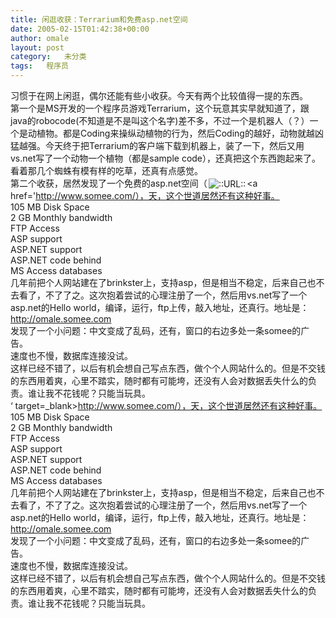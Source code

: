 ```yaml
---
title: 闲逛收获：Terrarium和免费asp.net空间
date: 2005-02-15T01:42:38+00:00
author: omale
layout: post
category:   未分类  
tags:   程序员
---
```

习惯于在网上闲逛，偶尔还能有些小收获。今天有两个比较值得一提的东西。  
第一个是MS开发的一个程序员游戏Terrarium，这个玩意其实早就知道了，跟java的robocode(不知道是不是叫这个名字)差不多，不过一个是机器人（？）一个是动植物。都是Coding来操纵动植物的行为，然后Coding的越好，动物就越凶猛越强。今天终于把Terrarium的客户端下载到机器上，装了一下，然后又用vs.net写了一个动物一个植物（都是sample code），还真把这个东西跑起来了。看着那几个蜘蛛有模有样的吃草，还真有点感觉。  
第二个收获，居然发现了一个免费的asp.net空间（<img src=http://style.blogcn.com/blogcnpage/style/images/images/aurl.gif align=absbottom hspace=2 alt='::URL::' border=0><a href='http://www.somee.com/），天，这个世道居然还有这种好事。  
105 MB Disk Space   
 2 GB Monthly bandwidth   
 FTP Access   
 ASP support   
 ASP.NET support   
 ASP.NET code behind   
 MS Access databases   
几年前把个人网站建在了brinkster上，支持asp，但是相当不稳定，后来自己也不去看了，不了了之。这次抱着尝试的心理注册了一个，然后用vs.net写了一个asp.net的Hello world，编译，运行，ftp上传，敲入地址，还真行。地址是：http://omale.somee.com  
发现了一个小问题：中文变成了乱码，还有，窗口的右边多处一条somee的广告。  
速度也不慢，数据库连接没试。  
这样已经不错了，以后有机会想自己写点东西，做个个人网站什么的。但是不交钱的东西用着爽，心里不踏实，随时都有可能垮，还没有人会对数据丢失什么的负责。谁让我不花钱呢？只能当玩具。  
&#8216; target=_blank>http://www.somee.com/），天，这个世道居然还有这种好事。  
105 MB Disk Space   
 2 GB Monthly bandwidth   
 FTP Access   
 ASP support   
 ASP.NET support   
 ASP.NET code behind   
 MS Access databases   
几年前把个人网站建在了brinkster上，支持asp，但是相当不稳定，后来自己也不去看了，不了了之。这次抱着尝试的心理注册了一个，然后用vs.net写了一个asp.net的Hello world，编译，运行，ftp上传，敲入地址，还真行。地址是：http://omale.somee.com  
发现了一个小问题：中文变成了乱码，还有，窗口的右边多处一条somee的广告。  
速度也不慢，数据库连接没试。  
这样已经不错了，以后有机会想自己写点东西，做个个人网站什么的。但是不交钱的东西用着爽，心里不踏实，随时都有可能垮，还没有人会对数据丢失什么的负责。谁让我不花钱呢？只能当玩具。  
</a>